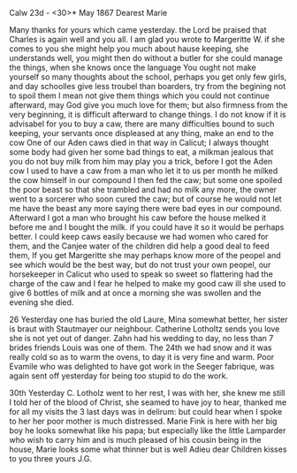  Calw 23d - <30>* May 1867
Dearest Marie

Many thanks for yours which came yesterday. the Lord be praised that Charles is again well and you all. I am glad you wrote to Margeritte W. if she comes to you she might help you much about hause keeping, she understands well, you might then do without a butler for she could manage the things, when she knows once the language You ought not make yourself so many thoughts about the school, perhaps you get only few girls, and day schoolles give less troubel than boarders, try from the begining not to spoil them I mean not give them things which you could not continue afterward, may God give you much love for them; but also firmness from the very beginning, it is difficult afterward to change things. I do not know if it is advisabel for you to buy a caw, there are many difficulties bound to such keeping, your servants once displeased at any thing, make an end to the cow One of our Aden caws died in that way in Calicut; I always thought some body had given her some bad things to eat, a milkman jealous that you do not buy milk from him may play you a trick, before I got the Aden cow I used to have a caw from a man who let it to us per month he milked the cow himself in our compound I then fed the caw; but some one spoiled the poor beast so that she trambled and had no milk any more, the owner went to a sorcerer who soon cured the caw; but of course he would not let me have the beast any more saying there were bad eyes in our compound. Afterward I got a man who brought his caw before the house melked it before me and I bought the milk. if you could have it so it would be perhaps better. I could keep caws easily because we had women who cared for them, and the Canjee water of the children did help a good deal to feed them, If you get Margeritte she may perhaps know more of the peopel and see which would be the best way, but do not trust your own peopel, our horsekeeper in Calicut who used to speak so sweet so flattering had the charge of the caw and I fear he helped to make my good caw ill she used to give 6 bottles of milk and at once a morning she was swollen and the evening she died.

26 Yesterday one has buried the old Laure, Mina somewhat better, her sister is braut with Stautmayer our neighbour. Catherine Lotholtz sends you love she is not yet out of danger. Zahn had his wedding to day, no less than 7 brides friends Louis was one of them. The 24th we had snow and it was really cold so as to warm the ovens, to day it is very fine and warm. Poor Evamile who was delighted to have got work in the Seeger fabrique, was again sent off yesterday for being too stupid to do the work.

30th Yesterday C. Lotholz went to her rest, I was with her, she knew me still I told her of the blood of Christ, she seamed to have joy to hear, thanked me for all my visits the 3 last days was in delirum: but could hear when I spoke to her her poor mother is much distressed. Marie Fink is here with her big boy he looks somewhat like his papa; but especially like the little Lamparder who wish to carry him and is much pleased of his cousin being in the house, Marie looks some what thinner but is well 
Adieu dear Children kisses to you three
 yours J.G.
